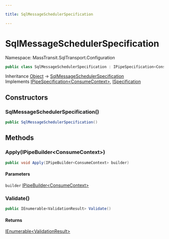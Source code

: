 ```yaml
---

title: SqlMessageSchedulerSpecification

---
```


# SqlMessageSchedulerSpecification

Namespace: MassTransit.SqlTransport.Configuration

```csharp
public class SqlMessageSchedulerSpecification : IPipeSpecification<ConsumeContext>, ISpecification
```

Inheritance [Object](https://learn.microsoft.com/en-us/dotnet/api/system.object) → [SqlMessageSchedulerSpecification](../masstransit-sqltransport-configuration/sqlmessageschedulerspecification)<br/>
Implements [IPipeSpecification\<ConsumeContext\>](../../masstransit-abstractions/masstransit-configuration/ipipespecification-1), [ISpecification](../../masstransit-abstractions/masstransit/ispecification)

## Constructors

### **SqlMessageSchedulerSpecification()**

```csharp
public SqlMessageSchedulerSpecification()
```

## Methods

### **Apply(IPipeBuilder\<ConsumeContext\>)**

```csharp
public void Apply(IPipeBuilder<ConsumeContext> builder)
```

#### Parameters

`builder` [IPipeBuilder\<ConsumeContext\>](../../masstransit-abstractions/masstransit-configuration/ipipebuilder-1)<br/>

### **Validate()**

```csharp
public IEnumerable<ValidationResult> Validate()
```

#### Returns

[IEnumerable\<ValidationResult\>](https://learn.microsoft.com/en-us/dotnet/api/system.collections.generic.ienumerable-1)<br/>
